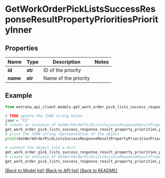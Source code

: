 # GetWorkOrderPickListsSuccessResponseResultPropertyPrioritiesPriorityInner


## Properties

Name | Type | Description | Notes
------------ | ------------- | ------------- | -------------
**id** | **str** | ID of the priority | 
**name** | **str** | Name of the priority | 

## Example

```python
from entrata_api_client.models.get_work_order_pick_lists_success_response_result_property_priorities_priority_inner import GetWorkOrderPickListsSuccessResponseResultPropertyPrioritiesPriorityInner

# TODO update the JSON string below
json = "{}"
# create an instance of GetWorkOrderPickListsSuccessResponseResultPropertyPrioritiesPriorityInner from a JSON string
get_work_order_pick_lists_success_response_result_property_priorities_priority_inner_instance = GetWorkOrderPickListsSuccessResponseResultPropertyPrioritiesPriorityInner.from_json(json)
# print the JSON string representation of the object
print(GetWorkOrderPickListsSuccessResponseResultPropertyPrioritiesPriorityInner.to_json())

# convert the object into a dict
get_work_order_pick_lists_success_response_result_property_priorities_priority_inner_dict = get_work_order_pick_lists_success_response_result_property_priorities_priority_inner_instance.to_dict()
# create an instance of GetWorkOrderPickListsSuccessResponseResultPropertyPrioritiesPriorityInner from a dict
get_work_order_pick_lists_success_response_result_property_priorities_priority_inner_from_dict = GetWorkOrderPickListsSuccessResponseResultPropertyPrioritiesPriorityInner.from_dict(get_work_order_pick_lists_success_response_result_property_priorities_priority_inner_dict)
```
[[Back to Model list]](../README.md#documentation-for-models) [[Back to API list]](../README.md#documentation-for-api-endpoints) [[Back to README]](../README.md)


